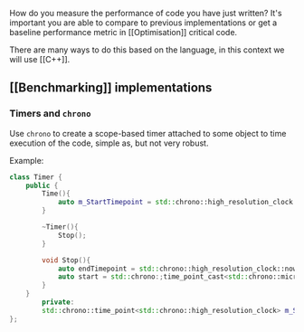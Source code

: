 How do you measure the performance of code you have just written? It's important you are able to compare to previous implementations or get a baseline performance metric in [[Optimisation]] critical code. 

There are many ways to do this based on the language, in this context we will use [[C++]].

## [[Benchmarking]] implementations

### Timers and `chrono`

Use `chrono` to create a scope-based timer attached to some object to time execution of the code, simple as, but not very robust.

Example:
```cpp
class Timer {
	public {
		Time(){
			auto m_StartTimepoint = std::chrono::high_resolution_clock::now();
		}

		~Timer(){
			Stop();
		}

		void Stop(){
			auto endTimepoint = std::chrono::high_resolution_clock::now();
			auto start = std::chrono:;time_point_cast<std::chrono::microseconds>(m_StartTimepoint).time_since_epoch().count();
		}
	}
		private:
		std::chrono::time_point<std::chrono::high_resolution_clock> m_StatrtTimepoint;
};
```
